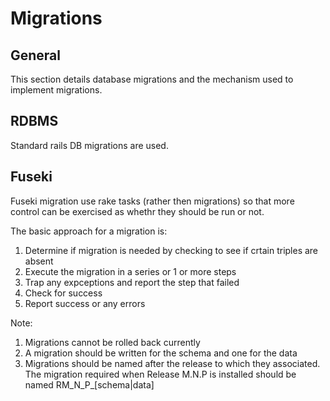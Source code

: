 # Migrations

## General

This section details database migrations and the mechanism used to implement migrations.

## RDBMS

Standard rails DB migrations are used.

## Fuseki

Fuseki migration use rake tasks (rather then migrations) so that more control can be exercised as whethr they should be run or not.

The basic approach for a migration is:

1. Determine if migration is needed by checking to see if crtain triples are absent
1. Execute the migration in a series or 1 or more steps
1. Trap any expceptions and report the step that failed
1. Check for success
1. Report success or any errors

Note: 

1. Migrations cannot be rolled back currently
1. A migration should be written for the schema and one for the data
1. Migrations should be named after the release to which they associated. The migration required when Release M.N.P is installed should be named RM_N_P_[schema|data]